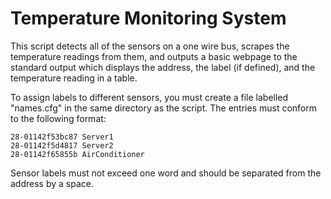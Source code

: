 # Temperature Monitoring System

This script detects all of the sensors on a one wire bus, scrapes the temperature readings from them, and outputs a basic webpage to the standard output which displays the address, the label (if defined), and the temperature reading in a table.

To assign labels to different sensors, you must create a file labelled "names.cfg" in the same directory as the script. The entries must conform to the following format: 

```
28-01142f53bc87 Server1
28-01142f5d4817 Server2
28-01142f65855b AirConditioner
```
Sensor labels must not exceed one word and should be separated from the address by a space.
